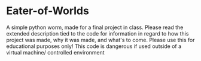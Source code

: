 # Eater-of-Worlds
A simple python worm, made for a final project in class. 
Please read the extended description tied to the code for information in regard to how this project was made, why it was made, and what's to come.
Please use this for educational purposes only! This code is dangerous if used outside of a virtual machine/ controlled environment
